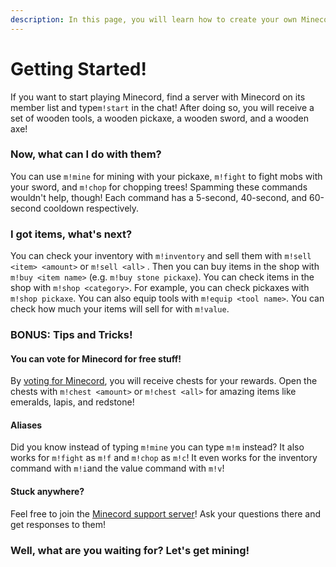 ```yaml
---
description: In this page, you will learn how to create your own Minecord account!
---
```


# Getting Started!

If you want to start playing Minecord, find a server with Minecord on its member list and type`m!start` in the chat! After doing so, you will receive a set of wooden tools, a wooden pickaxe, a wooden sword, and a wooden axe!

### Now, what can I do with them?

You can use `m!mine` for mining with your pickaxe, `m!fight` to fight mobs with your sword, and `m!chop` for chopping trees! Spamming these commands wouldn't help, though! Each command has a 5-second, 40-second, and 60-second cooldown respectively.

### I got items, what's next?

You can check your inventory with `m!inventory` and sell them with `m!sell <item> <amount>` or `m!sell <all>` . Then you can buy items in the shop with `m!buy <item name>` (e.g. `m!buy stone pickaxe`). You can check items in the shop with `m!shop <category>`. For example, you can check pickaxes with `m!shop pickaxe`. You can also equip tools with `m!equip <tool name>`. You can check how much your items will sell for with `m!value`.

### BONUS: Tips and Tricks!

#### You can vote for Minecord for free stuff!

By [voting for Minecord](https://top.gg/bot/625363818968776705/vote), you will receive chests for your rewards. Open the chests with `m!chest <amount>` or `m!chest <all>` for amazing items like emeralds, lapis, and redstone!

#### Aliases

Did you know instead of typing `m!mine` you can type `m!m` instead? It also works for `m!fight` as `m!f` and `m!chop` as `m!c`! It even works for the inventory command with `m!i`and the value command with `m!v`!

#### Stuck anywhere?

Feel free to join the [Minecord support server](https://discord.gg/n8h5nvq)! Ask your questions there and get responses to them!

### Well, what are you waiting for? Let's get mining!
